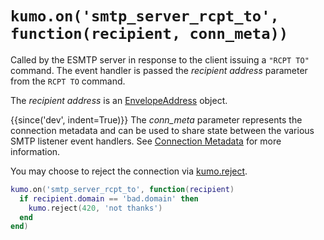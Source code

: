 # `kumo.on('smtp_server_rcpt_to', function(recipient, conn_meta))`

Called by the ESMTP server in response to the client issuing a `"RCPT TO"`
command.  The event handler is passed the *recipient address* parameter from
the `RCPT TO` command.

The *recipient address* is an [EnvelopeAddress](../address/index.md) object.

{{since('dev', indent=True)}}
    The *conn_meta* parameter represents the connection metadata and
    can be used to share state between the various SMTP listener
    event handlers. See [Connection Metadata](../connectionmeta.md)
    for more information.

You may choose to reject the connection via [kumo.reject](../kumo/reject.md).

```lua
kumo.on('smtp_server_rcpt_to', function(recipient)
  if recipient.domain == 'bad.domain' then
    kumo.reject(420, 'not thanks')
  end
end)
```

